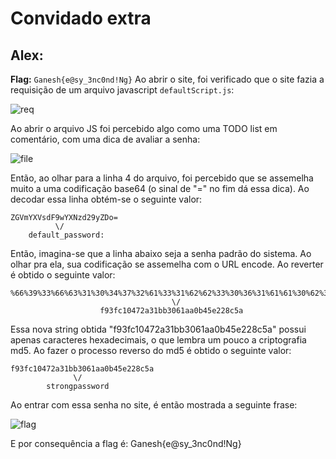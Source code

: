 # Convidado extra

## Alex:

**Flag:** `Ganesh{e@sy_3nc0nd!Ng}` Ao abrir o site, foi verificado que o site fazia a requisição de um arquivo javascript `defaultScript.js`:  


![req](https://i.imgur.com/vCOcU9R.png)

Ao abrir o arquivo JS foi percebido algo como uma TODO list em comentário, com uma dica de avaliar a senha:  


![file](https://i.imgur.com/JXzZ8Ja.png)

Então, ao olhar para a linha 4 do arquivo, foi percebido que se assemelha muito a uma codificação base64 \(o sinal de "=" no fim dá essa dica\). Ao decodar essa linha obtém-se o seguinte valor:

```text
ZGVmYXVsdF9wYXNzd29yZDo= 
          \/
    default_password:
```

Então, imagina-se que a linha abaixo seja a senha padrão do sistema. Ao olhar pra ela, sua codificação se assemelha com o URL encode. Ao reverter é obtido o seguinte valor:

```text
%66%39%33%66%63%31%30%34%37%32%61%33%31%62%62%33%30%36%31%61%61%30%62%34%35%65%32%32%38%63%35%61 
                                    \/
                    f93fc10472a31bb3061aa0b45e228c5a
```

Essa nova string obtida "f93fc10472a31bb3061aa0b45e228c5a" possui apenas caracteres hexadecimais, o que lembra um pouco a criptografia md5. Ao fazer o processo reverso do md5 é obtido o seguinte valor:

```text
f93fc10472a31bb3061aa0b45e228c5a
              \/
        strongpassword
```

Ao entrar com essa senha no site, é então mostrada a seguinte frase: 

![flag](https://i.imgur.com/6aPanxK.png)

E por consequência a flag é: Ganesh{e@sy\_3nc0nd!Ng}


